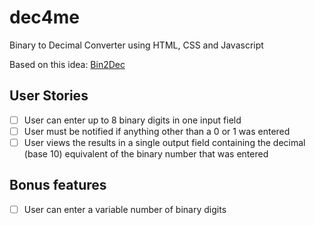 # dec4me
Binary to Decimal Converter using HTML, CSS and Javascript

Based on this idea: [Bin2Dec](https://github.com/florinpop17/app-ideas)

## User Stories

-   [ ] User can enter up to 8 binary digits in one input field
-   [ ] User must be notified if anything other than a 0 or 1 was entered
-   [ ] User views the results in a single output field containing the decimal (base 10) equivalent of the binary number that was entered

## Bonus features

-   [ ] User can enter a variable number of binary digits
